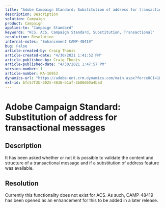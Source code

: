 ```yaml
---
title: "Adobe Campaign Standard: Substitution of address for transactional messages"
description: Description
solution: Campaign
product: Campaign
applies-to: "Campaign Standard"
keywords: "KCS, ACS, Campaign Standard, Substitution, Transactional"
resolution: Resolution
internal-notes: "Enhancement CAMP-48419"
bug: False
article-created-by: Craig Thonis
article-created-date: "4/30/2021 1:41:52 PM"
article-published-by: Craig Thonis
article-published-date: "4/30/2021 1:47:57 PM"
version-number: 1
article-number: KA-16953
dynamics-url: "https://adobe-ent.crm.dynamics.com/main.aspx?forceUCI=1&pagetype=entityrecord&etn=knowledgearticle&id=f0d7cacd-b9a9-eb11-b1ac-000d3a5cd2e0"
exl-id: bfc57f2b-5025-4836-b1af-2b00d00a4bad
---
```

# Adobe Campaign Standard: Substitution of address for transactional messages

## Description


It has been asked whether or not it is possible to validate the content and structure of a transactional message and if a substitution of address feature was available.


## Resolution


Currently this functionality does not exist for ACS. As such, CAMP-48419 has been opened as an enhancement for this to be added in a later release.
